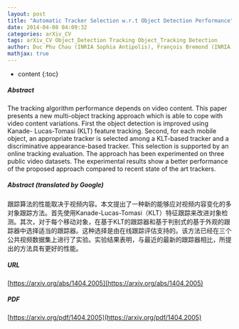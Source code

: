 ```yaml
---
layout: post
title: "Automatic Tracker Selection w.r.t Object Detection Performance"
date: 2014-04-08 04:09:32
categories: arXiv_CV
tags: arXiv_CV Object_Detection Tracking Object_Tracking Detection
author: Duc Phu Chau (INRIA Sophia Antipolis), François Bremond (INRIA Sophia Antipolis), Monique Thonnat (INRIA Sophia Antipolis), Slawomir Bak (INRIA Sophia Antipolis)
mathjax: true
---
```


* content
{:toc}

##### Abstract
The tracking algorithm performance depends on video content. This paper presents a new multi-object tracking approach which is able to cope with video content variations. First the object detection is improved using Kanade- Lucas-Tomasi (KLT) feature tracking. Second, for each mobile object, an appropriate tracker is selected among a KLT-based tracker and a discriminative appearance-based tracker. This selection is supported by an online tracking evaluation. The approach has been experimented on three public video datasets. The experimental results show a better performance of the proposed approach compared to recent state of the art trackers.

##### Abstract (translated by Google)
跟踪算法的性能取决于视频内容。本文提出了一种新的能够应对视频内容变化的多对象跟踪方法。首先使用Kanade-Lucas-Tomasi（KLT）特征跟踪来改进对象检测。其次，对于每个移动对象，在基于KLT的跟踪器和基于判别式的基于外观的跟踪器中选择适当的跟踪器。这种选择是由在线跟踪评估支持的。该方法已经在三个公共视频数据集上进行了实验。实验结果表明，与最近的最新的跟踪器相比，所提出的方法具有更好的性能。

##### URL
[https://arxiv.org/abs/1404.2005](https://arxiv.org/abs/1404.2005)

##### PDF
[https://arxiv.org/pdf/1404.2005](https://arxiv.org/pdf/1404.2005)

